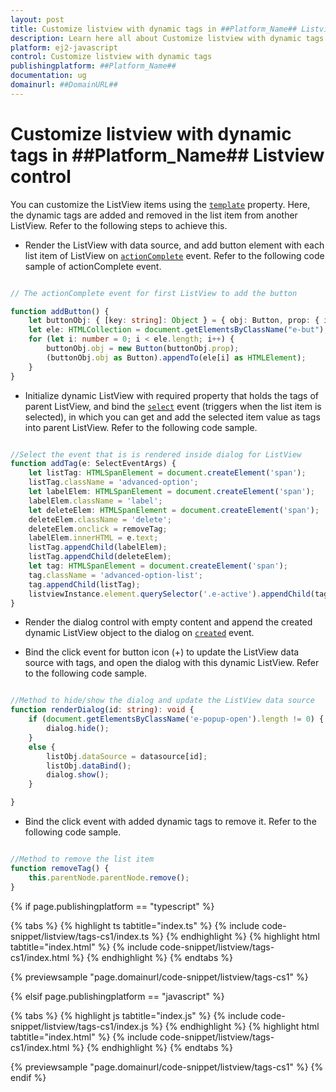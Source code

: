 ```yaml
---
layout: post
title: Customize listview with dynamic tags in ##Platform_Name## Listview control | Syncfusion
description: Learn here all about Customize listview with dynamic tags in Syncfusion ##Platform_Name## Listview control of Syncfusion Essential JS 2 and more.
platform: ej2-javascript
control: Customize listview with dynamic tags 
publishingplatform: ##Platform_Name##
documentation: ug
domainurl: ##DomainURL##
---
```


# Customize listview with dynamic tags in ##Platform_Name## Listview control

You can customize the ListView items using the [`template`](../../api/list-view#template) property. Here, the dynamic tags are added and removed in the list item from another ListView. Refer to the following steps to achieve this.

* Render the ListView with data source, and add button element with each list item of ListView on [`actionComplete`](../../api/list-view#actioncompldiaete) event. Refer to the following code sample of actionComplete event.

```ts

// The actionComplete event for first ListView to add the button

function addButton() {
    let buttonObj: { [key: string]: Object } = { obj: Button, prop: { iconCss: 'e-icons e-add-icon', cssClass: 'e-small e-round' } };
    let ele: HTMLCollection = document.getElementsByClassName("e-but");
    for (let i: number = 0; i < ele.length; i++) {
        buttonObj.obj = new Button(buttonObj.prop);
        (buttonObj.obj as Button).appendTo(ele[i] as HTMLElement);
    }
}

```

* Initialize dynamic ListView with required property that holds the tags of parent ListView, and bind the [`select`](../../api/list-view#select) event (triggers when the list item is selected), in which you can get and add the selected item value as tags into parent
ListView. Refer to the following code sample.

```ts

//Select the event that is is rendered inside dialog for ListView
function addTag(e: SelectEventArgs) {
    let listTag: HTMLSpanElement = document.createElement('span');
    listTag.className = 'advanced-option';
    let labelElem: HTMLSpanElement = document.createElement('span');
    labelElem.className = 'label';
    let deleteElem: HTMLSpanElement = document.createElement('span');
    deleteElem.className = 'delete';
    deleteElem.onclick = removeTag;
    labelElem.innerHTML = e.text;
    listTag.appendChild(labelElem);
    listTag.appendChild(deleteElem);
    let tag: HTMLSpanElement = document.createElement('span');
    tag.className = 'advanced-option-list';
    tag.appendChild(listTag);
    listviewInstance.element.querySelector('.e-active').appendChild(tag);
}

```

* Render the dialog control with empty content and append the created dynamic ListView object to the dialog on [`created`](../../api/dialog#created) event.

* Bind the click event for button icon (+) to update the ListView data source with tags, and open the dialog with this dynamic ListView. Refer to the following code sample.

```ts

//Method to hide/show the dialog and update the ListView data source
function renderDialog(id: string): void {
    if (document.getElementsByClassName('e-popup-open').length != 0) {
        dialog.hide();
    }
    else {
        listObj.dataSource = datasource[id];
        listObj.dataBind();
        dialog.show();
    }

}

```

* Bind the click event with added dynamic tags to remove it. Refer to the following code sample.

```ts

//Method to remove the list item
function removeTag() {
    this.parentNode.parentNode.remove();
}

```

{% if page.publishingplatform == "typescript" %}

 {% tabs %}
{% highlight ts tabtitle="index.ts" %}
{% include code-snippet/listview/tags-cs1/index.ts %}
{% endhighlight %}
{% highlight html tabtitle="index.html" %}
{% include code-snippet/listview/tags-cs1/index.html %}
{% endhighlight %}
{% endtabs %}
        
{% previewsample "page.domainurl/code-snippet/listview/tags-cs1" %}

{% elsif page.publishingplatform == "javascript" %}

{% tabs %}
{% highlight js tabtitle="index.js" %}
{% include code-snippet/listview/tags-cs1/index.js %}
{% endhighlight %}
{% highlight html tabtitle="index.html" %}
{% include code-snippet/listview/tags-cs1/index.html %}
{% endhighlight %}
{% endtabs %}

{% previewsample "page.domainurl/code-snippet/listview/tags-cs1" %}
{% endif %}
